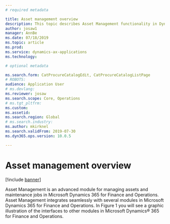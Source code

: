 ```yaml
---
# required metadata

title: Asset management overview
description: This topic describes Asset Management functionality in Dynamics 365 for Finance and Operations.
author: josaw1
manager: AnnBe
ms.date: 07/18/2019
ms.topic: article
ms.prod: 
ms.service: dynamics-ax-applications
ms.technology: 

# optional metadata

ms.search.form: CatProcureCatalogEdit, CatProcureCatalogListPage
# ROBOTS: 
audience: Application User
# ms.devlang: 
ms.reviewer: josaw
ms.search.scope: Core, Operations
# ms.tgt_pltfrm: 
ms.custom: 
ms.assetid: 
ms.search.region: Global
# ms.search.industry: 
ms.author: mkirknel
ms.search.validFrom: 2019-07-30
ms.dyn365.ops.version: 10.0.5

---
```


# Asset management overview

[!include [banner](../includes/banner.md)]

Asset Management is an advanced module for managing assets and maintenance jobs in Microsoft Dynamics 365 for Finance and Operations. Asset Management integrates seamlessly with several modules in Microsoft Dynamics 365 for Finance and Operations. In Figure 1 you will see a graphic illustration of the interfaces to other modules in Microsoft Dynamics® 365 for Finance and Operations.
